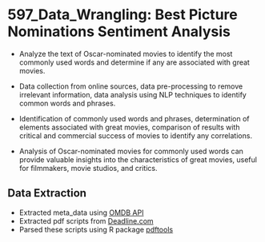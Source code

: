 # 597_Data_Wrangling: Best Picture Nominations Sentiment Analysis

- Analyze the text of Oscar-nominated movies to identify the most commonly used words and determine if any are associated with great movies.

- Data collection from online sources, data pre-processing to remove irrelevant information, data analysis using NLP techniques to identify common words and phrases.

- Identification of commonly used words and phrases, determination of elements associated with great movies, comparison of results with critical and commercial success of movies to identify any correlations.

- Analysis of Oscar-nominated movies for commonly used words can provide valuable insights into the characteristics of great movies, useful for filmmakers, movie studios, and critics.

## Data Extraction

-   Extracted meta_data using [OMDB API](https://www.omdbapi.com/)
-   Extracted pdf scripts from [Deadline.com](https://deadline.com/)
-   Parsed these scripts using R package [pdftools](https://cran.r-project.org/web/packages/pdftools/index.html)
